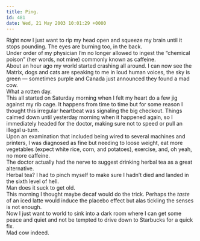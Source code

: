 ```yaml
---
title: Ping.
id: 481
date: Wed, 21 May 2003 10:01:29 +0000
---
```


Right now I just want to rip my head open and squeeze my brain until it stops pounding. The eyes are burning too, in the back.  
 Under order of my physician I’m no longer allowed to ingest the “chemical poison” (her words, not mine) commonly known as caffeine.  
 About an hour ago my world started crashing all around. I can now see the Matrix, dogs and cats are speaking to me in loud human voices, the sky is green — sometimes purple and Canada just announced they found a mad cow.  
 What a rotten day.  
 This all started on Saturday morning when I felt my heart do a few jig against my rib cage. It happens from time to time but for some reason I thought this irregular heartbeat was signaling the big checkout. Things calmed down until yesterday morning when it happened again, so I immediately headed for the doctor, making sure not to speed or pull an illegal u-turn.  
 Upon an examination that included being wired to several machines and printers, I was diagnosed as fine but needing to loose weight, eat more vegetables (expect white rice, corn, and potatoes), exercise, and, oh yeah, no more caffeine.  
 The doctor actually had the nerve to suggest drinking herbal tea as a great alternative.  
 Herbal tea? I had to pinch myself to make sure I hadn’t died and landed in the sixth level of hell.  
 Man does it suck to get old.  
 This morning I thought maybe decaf would do the trick. Perhaps the *taste* of an iced latte would induce the placebo effect but alas tickling the senses is not enough.  
 Now I just want to world to sink into a dark room where I can get some peace and quiet and not be tempted to drive down to Starbucks for a quick fix.  
 Mad cow indeed.


